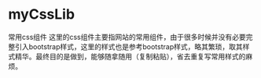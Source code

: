 # myCssLib
常用css组件
这里的css组件主要指网站的常用组件，由于很多时候并没有必要完整引入bootstrap样式，这里的样式也是参考bootstrap样式，略其繁琐，取其样式精华。最终目的是做到，能够随拿随用（复制粘贴），省去重复写常用样式的麻烦。
